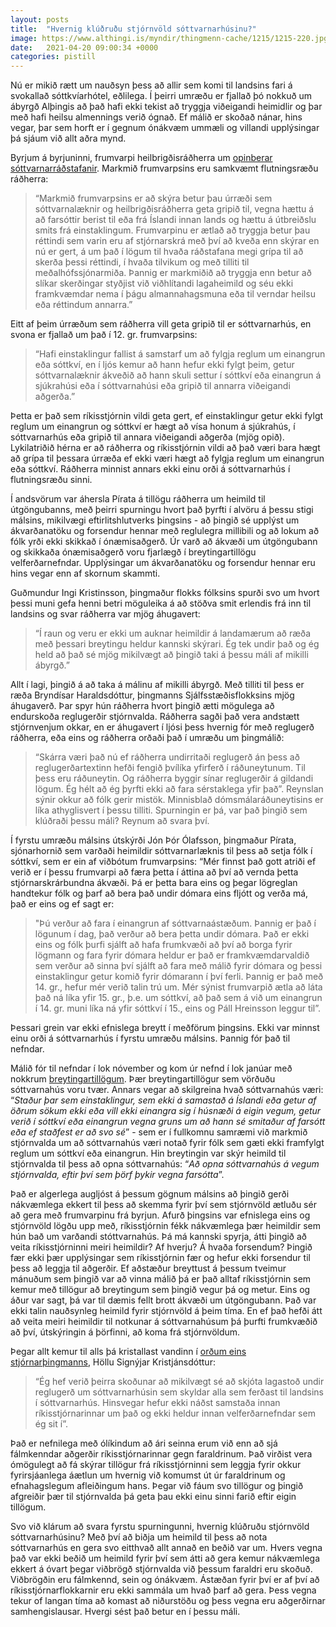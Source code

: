 ```yaml
---
layout: posts
title:  "Hvernig klúðruðu stjórnvöld sóttvarnarhúsinu?"
image: https://www.althingi.is/myndir/thingmenn-cache/1215/1215-220.jpg
date:   2021-04-20 09:00:34 +0000
categories: pistill
---
```

Nú er mikið rætt um nauðsyn þess að allir sem komi til landsins fari á svokallað sóttkvíarhótel, eðlilega. Í þeirri umræðu er fjallað þó nokkuð um ábyrgð Alþingis að það hafi ekki tekist að tryggja viðeigandi heimidlir og þar með hafi heilsu almennings verið ógnað. Ef málið er skoðað nánar, hins vegar, þar sem horft er í gegnum ónákvæm ummæli og villandi upplýsingar þá sjáum við allt aðra mynd.

Byrjum á byrjuninni, frumvarpi heilbrigðisráðherra um [opinberar sóttvarnarráðstafanir](https://www.althingi.is/altext/151/s/0385.html). Markmið frumvarpsins eru samkvæmt flutningsræðu ráðherra: 

> “Markmið frumvarpsins er að skýra betur þau úrræði sem sóttvarnalæknir og heilbrigðisráðherra geta gripið til, vegna hættu á að farsóttir berist til eða frá Íslandi innan lands og hættu á útbreiðslu smits frá einstaklingum. Frumvarpinu er ætlað að tryggja betur þau réttindi sem varin eru af stjórnarskrá með því að kveða enn skýrar en nú er gert, á um það í lögum til hvaða ráðstafana megi grípa til að skerða þessi réttindi, í hvaða tilvikum og með tilliti til meðalhófssjónarmiða. Þannig er markmiðið að tryggja enn betur að slíkar skerðingar styðjist við viðhlítandi lagaheimild og séu ekki framkvæmdar nema í þágu almannahagsmuna eða til verndar heilsu eða réttindum annarra.”

Eitt af þeim úrræðum sem ráðherra vill geta gripið til er sóttvarnarhús, en svona er fjallað um það í 12. gr. frumvarpsins: 

> “Hafi einstaklingur fallist á samstarf um að fylgja reglum um einangrun eða sóttkví, en í ljós kemur að hann hefur ekki fylgt þeim, getur sóttvarnalæknir ákveðið að hann skuli settur í sóttkví eða einangrun á sjúkrahúsi eða í sóttvarnahúsi eða gripið til annarra viðeigandi aðgerða.”

Þetta er það sem ríkisstjórnin vildi geta gert, ef einstaklingur getur ekki fylgt reglum um einangrun og sóttkví er hægt að vísa honum á sjúkrahús, í sóttvarnarhús eða gripið til annara viðeigandi aðgerða (mjög opið). Lykilatriðið hérna er að ráðherra og ríkisstjórnin vildi að það væri bara hægt að grípa til þessara úrræða ef ekki væri hægt að fylgja reglum um einangrun eða sóttkví. Ráðherra minnist annars ekki einu orði á sóttvarnarhús í flutningsræðu sinni. 

Í andsvörum var áhersla Pírata á tillögu ráðherra um heimild til útgöngubanns, með þeirri spurningu hvort það þyrfti í alvöru á þessu stigi málsins, mikilvægi eftirlitshlutverks þingsins - að þingið sé upplýst um ákvarðanatöku og forsendur hennar með reglulegra millibili og að lokum að fólk yrði ekki skikkað í ónæmisaðgerð. Úr varð að ákvæði um útgöngubann og skikkaða ónæmisaðgerð voru fjarlægð í breytingartillögu velferðarnefndar. Upplýsingar um ákvarðanatöku og forsendur hennar eru hins vegar enn af skornum skammti. 

Guðmundur Ingi Kristinsson, þingmaður flokks fólksins spurði svo um hvort þessi muni gefa henni betri möguleika á að stöðva smit erlendis frá inn til landsins og svar ráðherra var mjög áhugavert: 

> “Í raun og veru er ekki um auknar heimildir á landamærum að ræða með þessari breytingu heldur kannski skýrari. Ég tek undir það og ég held að það sé mjög mikilvægt að þingið taki á þessu máli af mikilli ábyrgð.”

Allt í lagi, þingið á að taka á málinu af mikilli ábyrgð. Með tilliti til þess er ræða Bryndísar Haraldsdóttur, þingmanns Sjálfsstæðisflokksins mjög áhugaverð. Þar spyr hún ráðherra hvort þingið ætti mögulega að endurskoða reglugerðir stjórnvalda. Ráðherra sagði það vera andstætt stjórnvenjum okkar, en er áhugavert í ljósi þess hvernig fór með reglugerð ráðherra, eða eins og ráðherra orðaði það í umræðu um þingmálið: 

> “Skárra væri það nú ef ráðherra undirritaði reglugerð án þess að reglugerðartextinn hefði fengið þvílíka yfirferð í ráðuneytunum. Til þess eru ráðuneytin. Og ráðherra byggir sínar reglugerðir á gildandi lögum. Ég hélt að ég þyrfti ekki að fara sérstaklega yfir það”. Reynslan sýnir okkur að fólk gerir mistök. Minnisblað dómsmálaráðuneytisins er líka athyglisvert í þessu tilliti. Spurningin er þá, var það þingið sem klúðraði þessu máli? Reynum að svara því.

Í fyrstu umræðu málsins útskýrði Jón Þór Ólafsson, þingmaður Pírata, sjónarhornið sem varðaði heimildir sóttvarnarlæknis til þess að setja fólk í sóttkví, sem er ein af viðbótum frumvarpsins: “Mér finnst það gott atriði ef verið er í þessu frumvarpi að færa þetta í áttina að því að vernda þetta stjórnarskrárbundna ákvæði. Þá er þetta bara eins og þegar lögreglan handtekur fólk og þarf að bera það undir dómara eins fljótt og verða má, það er eins og ef sagt er: 

> "Þú verður að fara í einangrun af sóttvarnaástæðum. Þannig er það í lögunum í dag, það verður að bera þetta undir dómara. Það er ekki eins og fólk þurfi sjálft að hafa frumkvæði að því að borga fyrir lögmann og fara fyrir dómara heldur er það er framkvæmdarvaldið sem verður að sinna því sjálft að fara með málið fyrir dómara og þessi einstaklingur getur komið fyrir dómarann í því ferli. Þannig er það með 14. gr., hefur mér verið talin trú um. Mér sýnist frumvarpið ætla að láta það ná líka yfir 15. gr., þ.e. um sóttkví, að það sem á við um einangrun í 14. gr. muni líka ná yfir sóttkví í 15., eins og Páll Hreinsson leggur til”. 

Þessari grein var ekki efnislega breytt í meðförum þingsins. Ekki var minnst einu orði á sóttvarnarhús í fyrstu umræðu málsins. Þannig fór það til nefndar.

Málið fór til nefndar í lok nóvember og kom úr nefnd í lok janúar með nokkrum [breytingartillögum](https://www.althingi.is/altext/151/s/0807.html). Þær breytingartillögur sem vörðuðu sóttvarnahús voru tvær. Annars vegar að skilgreina hvað sóttvarnahús væri: “_Staður þar sem einstaklingur, sem ekki á samastað á Íslandi eða getur af öðrum sökum ekki eða vill ekki einangra sig í húsnæði á eigin vegum, getur verið í sóttkví eða einangrun vegna gruns um að hann sé smitaður af farsótt eða ef staðfest er að svo sé_” - sem er í fullkomnu samræmi við markmið stjórnvalda um að sóttvarnahús væri notað fyrir fólk sem gæti ekki framfylgt reglum um sóttkví eða einangrun. Hin breytingin var skýr heimild til stjórnvalda til þess að opna sóttvarnahús: “_Að opna sóttvarnahús á vegum stjórnvalda, eftir því sem þörf þykir vegna farsótta_”. 

Það er algerlega augljóst á þessum gögnum málsins að þingið gerði nákvæmlega ekkert til þess að skemma fyrir því sem stjórnvöld ætluðu sér að gera með frumvarpinu frá byrjun. Afurð þingsins var efnislega eins og stjórnvöld lögðu upp með, ríkisstjórnin fékk nákvæmlega þær heimildir sem hún bað um varðandi stóttvarnahús. Þá má kannski spyrja, átti þingið að veita ríkisstjórninni meiri heimildir? Af hverju? Á hvaða forsendum? Þingið fær ekki þær upplýsingar sem ríkisstjórnin fær og hefur ekki forsendur til þess að leggja til aðgerðir. Ef aðstæður breyttust á þessum tveimur mánuðum sem þingið var að vinna málið þá er það alltaf ríkisstjórnin sem kemur með tillögur að breytingum sem þingið vegur þá og metur. Eins og áður var sagt, þá var til dæmis fellt brott ákvæði um útgöngubann. Það var ekki talin nauðsynleg heimild fyrir stjórnvöld á þeim tíma. En ef það hefði átt að veita meiri heimildir til notkunar á sóttvarnahúsum þá þurfti frumkvæðið að því, útskýringin á þörfinni, að koma frá stjórnvöldum.

Þegar allt kemur til alls þá kristallast vandinn í [orðum eins stjórnarþingmanns](https://www.facebook.com/halla.s.kristjansdottir/posts/10157500167171511), Höllu Signýjar Kristjánsdóttur: 

> “Ég hef verið þeirra skoðunar að mikilvægt sé að skjóta lagastoð undir reglugerð um sóttvarnarhúsin sem skyldar alla sem ferðast til landsins í sóttvarnarhús. Hinsvegar hefur ekki náðst samstaða innan ríkisstjórnarinnar um það og ekki heldur innan velferðarnefndar sem ég sit í”. 

Það er nefnilega með ólíkindum að ári seinna erum við enn að sjá fálmkenndar aðgerðir ríkisstjórnarinnar gegn faraldrinum. Það virðist vera ómögulegt að fá skýrar tillögur frá ríkisstjórninni sem leggja fyrir okkur fyrirsjáanlega áætlun um hvernig við komumst út úr faraldrinum og efnahagslegum afleiðingum hans. Þegar við fáum svo tillögur og þingið afgreiðir þær til stjórnvalda þá geta þau ekki einu sinni farið eftir eigin tillögum. 

Svo við klárum að svara fyrstu spurningunni, hvernig klúðruðu stjórnvöld sóttvarnarhúsinu? Með því að biðja um heimild til þess að nota sóttvarnarhús en gera svo eitthvað allt annað en beðið var um. Hvers vegna það var ekki beðið um heimild fyrir því sem átti að gera kemur nákvæmlega ekkert á óvart þegar viðbrögð stjórnvalda við þessum faraldri eru skoðuð. Viðbrögðin eru fálmkennd, sein og ónákvæm. Ástæðan fyrir því er af því að ríkisstjórnarflokkarnir eru ekki sammála um hvað þarf að gera. Þess vegna tekur of langan tíma að komast að niðurstöðu og þess vegna eru aðgerðirnar samhengislausar. Hvergi sést það betur en í þessu máli.